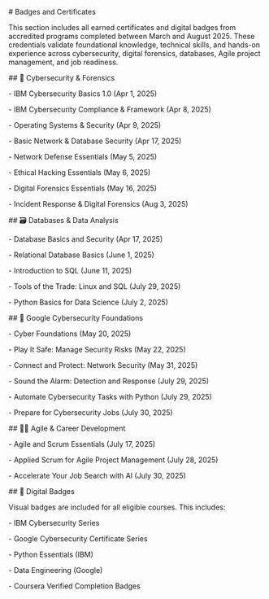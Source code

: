 \# Badges and Certificates



This section includes all earned certificates and digital badges from accredited programs completed between March and August 2025. These credentials validate foundational knowledge, technical skills, and hands-on experience across cybersecurity, digital forensics, databases, Agile project management, and job readiness.



\## 🔐 Cybersecurity \& Forensics

\- IBM Cybersecurity Basics 1.0 (Apr 1, 2025)

\- IBM Cybersecurity Compliance \& Framework (Apr 8, 2025)

\- Operating Systems \& Security (Apr 9, 2025)

\- Basic Network \& Database Security (Apr 17, 2025)

\- Network Defense Essentials (May 5, 2025)

\- Ethical Hacking Essentials (May 6, 2025)

\- Digital Forensics Essentials (May 16, 2025)

\- Incident Response \& Digital Forensics (Aug 3, 2025)



\## 🗃️ Databases \& Data Analysis

\- Database Basics and Security (Apr 17, 2025)

\- Relational Database Basics (June 1, 2025)

\- Introduction to SQL (June 11, 2025)

\- Tools of the Trade: Linux and SQL (July 29, 2025)

\- Python Basics for Data Science (July 2, 2025)



\## 📧 Google Cybersecurity Foundations

\- Cyber Foundations (May 20, 2025)

\- Play It Safe: Manage Security Risks (May 22, 2025)

\- Connect and Protect: Network Security (May 31, 2025)

\- Sound the Alarm: Detection and Response (July 29, 2025)

\- Automate Cybersecurity Tasks with Python (July 29, 2025)

\- Prepare for Cybersecurity Jobs (July 30, 2025)



\## 👩‍💻 Agile \& Career Development

\- Agile and Scrum Essentials (July 17, 2025)

\- Applied Scrum for Agile Project Management (July 28, 2025)

\- Accelerate Your Job Search with AI (July 30, 2025)



\## 🧾 Digital Badges

Visual badges are included for all eligible courses. This includes:

\- IBM Cybersecurity Series

\- Google Cybersecurity Certificate Series

\- Python Essentials (IBM)

\- Data Engineering (Google)

\- Coursera Verified Completion Badges



